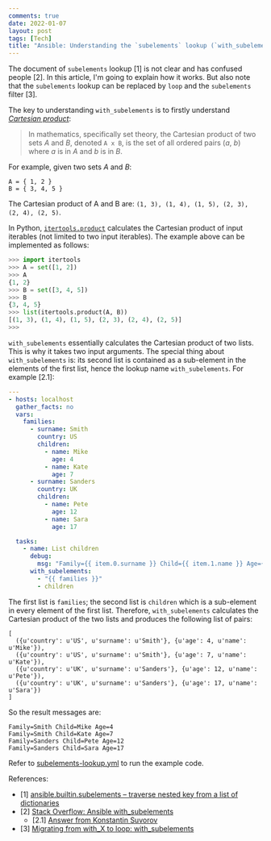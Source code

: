 ```yaml
---
comments: true
date: 2022-01-07
layout: post
tags: [Tech]
title: "Ansible: Understanding the `subelements` lookup (`with_subelements`)"
---
```


The document of `subelements` lookup [1] is not clear and has confused people [2]. In this article, I'm going to explain how it works. But also note that the `subelements` lookup can be replaced by `loop` and the `subelements` filter [3].

The key to understanding `with_subelements` is to firstly understand [_Cartesian product_](https://en.wikipedia.org/wiki/Cartesian_product):

> In mathematics, specifically set theory, the Cartesian product of two sets _A_ and _B_, denoted `A x B`, is the set of all ordered pairs (_a_, _b_) where _a_ is in _A_ and _b_ is in _B_.

For example, given two sets _A_ and _B_:

```
A = { 1, 2 }
B = { 3, 4, 5 }
```

The Cartesian product of A and B are: `(1, 3), (1, 4), (1, 5), (2, 3), (2, 4), (2, 5)`.

In Python, [`itertools.product`](https://docs.python.org/3/library/itertools.html#itertools.product) calculates the Cartesian product of input iterables (not limited to two input iterables). The example above can be implemented as follows:

```python
>>> import itertools
>>> A = set([1, 2])
>>> A
{1, 2}
>>> B = set([3, 4, 5])
>>> B
{3, 4, 5}
>>> list(itertools.product(A, B))
[(1, 3), (1, 4), (1, 5), (2, 3), (2, 4), (2, 5)]
>>>
```

`with_subelements` essentially calculates the Cartesian product of two lists. This is why it takes two input arguments. The special thing about `with_subelements` is: its second list is contained as a sub-element in the elements of the first list, hence the lookup name `with_subelements`. For example [2.1]:

```yaml
---
- hosts: localhost
  gather_facts: no
  vars:
    families:
      - surname: Smith
        country: US
        children:
          - name: Mike
            age: 4
          - name: Kate
            age: 7
      - surname: Sanders
        country: UK
        children:
          - name: Pete
            age: 12
          - name: Sara
            age: 17

  tasks:
    - name: List children
      debug:
        msg: "Family={{ item.0.surname }} Child={{ item.1.name }} Age={{ item.1.age }}"
      with_subelements:
        - "{{ families }}"
        - children
```

The first list is `families`; the second list is `children` which is a sub-element in every element of the first list. Therefore, `with_subelements` calculates the Cartesian product of the two lists and produces the following list of pairs:

```
[
  ({u'country': u'US', u'surname': u'Smith'}, {u'age': 4, u'name': u'Mike'}),
  ({u'country': u'US', u'surname': u'Smith'}, {u'age': 7, u'name': u'Kate'}),
  ({u'country': u'UK', u'surname': u'Sanders'}, {u'age': 12, u'name': u'Pete'}),
  ({u'country': u'UK', u'surname': u'Sanders'}, {u'age': 17, u'name': u'Sara'})
]
```

So the result messages are:

```
Family=Smith Child=Mike Age=4
Family=Smith Child=Kate Age=7
Family=Sanders Child=Pete Age=12
Family=Sanders Child=Sara Age=17
```

Refer to [subelements-lookup.yml](https://github.com/yaobinwen/robin_on_rails/blob/master/Ansible/demo/ansible/subelements-lookup.yml) to run the example code.

References:
- [1] [ansible.builtin.subelements – traverse nested key from a list of dictionaries](https://docs.ansible.com/ansible/latest/collections/ansible/builtin/subelements_lookup.html)
- [2] [Stack Overflow: Ansible with_subelements](https://stackoverflow.com/q/41908715/630364)
  - [2.1] [Answer from Konstantin Suvorov](https://stackoverflow.com/a/41908853/630364)
- [3] [Migrating from with_X to loop: with_subelements](https://docs.ansible.com/ansible/latest/user_guide/playbooks_loops.html#with-subelements)
